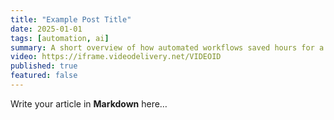 ```yaml
---
title: "Example Post Title"
date: 2025-01-01
tags: [automation, ai]
summary: A short overview of how automated workflows saved hours for a client.
video: https://iframe.videodelivery.net/VIDEOID
published: true
featured: false
---
```


Write your article in **Markdown** here…
